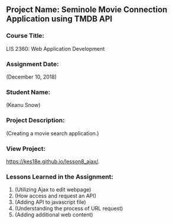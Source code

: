 ## Project Name:  Seminole Movie Connection Application using TMDB API

### Course Title:
LIS 2360:  Web Application Development

### Assignment Date:  
(December 10, 2018)

### Student Name:  
(Keanu Snow)

### Project Description:
(Creating a movie search application.)

### View Project:
 https://kes18e.github.io/lesson8_ajax/.

### Lessons Learned in the Assignment:
1. (Utilizing Ajax to edit webpage)
2. (How access and request an API)
3. (Adding API to javascript file)
4. (Understanding the process of URL request)
5. (Adding additional web content)